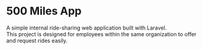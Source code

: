 # 500 Miles App

A simple internal ride-sharing web application built with Laravel.  
This project is designed for employees within the same organization to offer and request rides easily.

